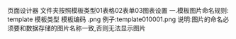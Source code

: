 页面设计器 文件夹按照模板类型01表格02表单03图表设置
一.模板图片命名规则: template 模板类型 模板编码 .png
      例子:template010001.png
      说明:图片的命名必须要和数据存储的图片名称一致,否则无法显示图片